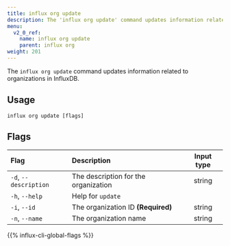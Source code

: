 ```yaml
---
title: influx org update
description: The 'influx org update' command updates information related to organizations in InfluxDB.
menu:
  v2_0_ref:
    name: influx org update
    parent: influx org
weight: 201
---
```


The `influx org update` command updates information related to organizations in InfluxDB.

## Usage
```
influx org update [flags]
```

## Flags
| Flag                  | Description                          | Input type |
|:----                  |:-----------                          |:----------:|
| `-d`, `--description` | The description for the organization | string     |
| `-h`, `--help`        | Help for `update`                    |            |
| `-i`, `--id`          | The organization ID **(Required)**   | string     |
| `-n`, `--name`        | The organization name                | string     |

{{% influx-cli-global-flags %}}
